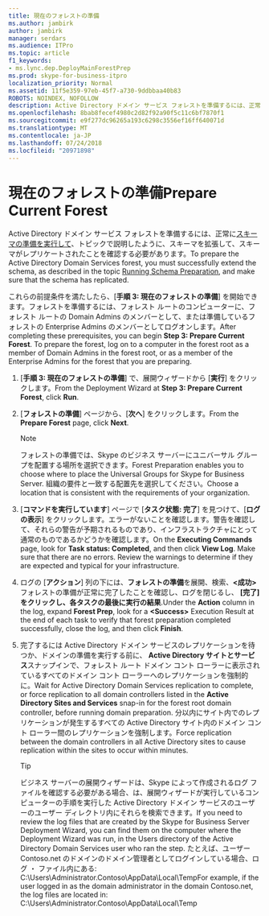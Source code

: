 ```yaml
---
title: 現在のフォレストの準備
ms.author: jambirk
author: jambirk
manager: serdars
ms.audience: ITPro
ms.topic: article
f1_keywords:
- ms.lync.dep.DeployMainForestPrep
ms.prod: skype-for-business-itpro
localization_priority: Normal
ms.assetid: 11f5e359-97eb-45f7-a730-9ddbbaa40b83
ROBOTS: NOINDEX, NOFOLLOW
description: Active Directory ドメイン サービス フォレストを準備するには、正常にスキーマの準備の実行中のトピックで説明したように、スキーマを拡張して、スキーマがレプリケートされたことを確認する必要があります。
ms.openlocfilehash: 8bab8fecef4980c2d82f92a90f5c11c6bf7870f1
ms.sourcegitcommit: e9f277dc96265a193c6298c3556ef16ff640071d
ms.translationtype: MT
ms.contentlocale: ja-JP
ms.lasthandoff: 07/24/2018
ms.locfileid: "20971898"
---
```

# <a name="prepare-current-forest"></a><span data-ttu-id="3474c-103">現在のフォレストの準備</span><span class="sxs-lookup"><span data-stu-id="3474c-103">Prepare Current Forest</span></span>
 
<span data-ttu-id="3474c-104">Active Directory ドメイン サービス フォレストを準備するには、正常に[スキーマの準備を実行して](http://technet.microsoft.com/library/067726ae-fd3f-4133-a32f-26d2603ac674.aspx)、トピックで説明したように、スキーマを拡張して、スキーマがレプリケートされたことを確認する必要があります。</span><span class="sxs-lookup"><span data-stu-id="3474c-104">To prepare the Active Directory Domain Services forest, you must successfully extend the schema, as described in the topic [Running Schema Preparation](http://technet.microsoft.com/library/067726ae-fd3f-4133-a32f-26d2603ac674.aspx), and make sure that the schema has replicated.</span></span>
  
<span data-ttu-id="3474c-p101">これらの前提条件を満たしたら、[**手順 3: 現在のフォレストの準備**] を開始できます。フォレストを準備するには、フォレスト ルートのコンピューターに、フォレスト ルートの Domain Admins のメンバーとして、または準備しているフォレストの Enterprise Admins のメンバーとしてログオンします。</span><span class="sxs-lookup"><span data-stu-id="3474c-p101">After completing these prerequisites, you can begin **Step 3: Prepare Current Forest**. To prepare the forest, log on to a computer in the forest root as a member of Domain Admins in the forest root, or as a member of the Enterprise Admins for the forest that you are preparing.</span></span>
  
1. <span data-ttu-id="3474c-107">[**手順 3: 現在のフォレストの準備**] で、展開ウィザードから [**実行**] をクリックします。</span><span class="sxs-lookup"><span data-stu-id="3474c-107">From the Deployment Wizard at **Step 3: Prepare Current Forest**, click **Run**.</span></span>
    
2. <span data-ttu-id="3474c-108">[**フォレストの準備**] ページから、[**次へ**] をクリックします。</span><span class="sxs-lookup"><span data-stu-id="3474c-108">From the **Prepare Forest** page, click **Next**.</span></span>
    
    > [!NOTE]
    > <span data-ttu-id="3474c-109">フォレストの準備では、Skype のビジネス サーバーにユニバーサル グループを配置する場所を選択できます。</span><span class="sxs-lookup"><span data-stu-id="3474c-109">Forest Preparation enables you to choose where to place the Universal Groups for Skype for Business Server.</span></span> <span data-ttu-id="3474c-110">組織の要件と一致する配置先を選択してください。</span><span class="sxs-lookup"><span data-stu-id="3474c-110">Choose a location that is consistent with the requirements of your organization.</span></span> 
  
3. <span data-ttu-id="3474c-p103">[**コマンドを実行しています**] ページで [**タスク状態: 完了**] を見つけて、[**ログの表示**] をクリックします。エラーがないことを確認します。警告を確認して、それらの警告が予期されるものであり、インフラストラクチャにとって通常のものであるかどうかを確認します。</span><span class="sxs-lookup"><span data-stu-id="3474c-p103">On the **Executing Commands** page, look for **Task status: Completed**, and then click **View Log**. Make sure that there are no errors. Review the warnings to determine if they are expected and typical for your infrastructure.</span></span>
    
4. <span data-ttu-id="3474c-114">ログの [**アクション**] 列の下には、**フォレストの準備**を展開、検索、**\<成功\>** フォレストの準備が正常に完了したことを確認し、ログを閉じるし、 **[完了] をクリックし、各タスクの最後に実行の結果**.</span><span class="sxs-lookup"><span data-stu-id="3474c-114">Under the **Action** column in the log, expand **Forest Prep**, look for a **\<Success\>** Execution Result at the end of each task to verify that forest preparation completed successfully, close the log, and then click **Finish**.</span></span>
    
5. <span data-ttu-id="3474c-115">完了するには Active Directory ドメイン サービスのレプリケーションを待つか、ドメインの準備を実行する前に、 **Active Directory サイトとサービス**スナップインで、フォレスト ルート ドメイン コント ローラーに表示されているすべてのドメイン コント ローラーへのレプリケーションを強制的に。</span><span class="sxs-lookup"><span data-stu-id="3474c-115">Wait for Active Directory Domain Services replication to complete, or force replication to all domain controllers listed in the **Active Directory Sites and Services** snap-in for the forest root domain controller, before running domain preparation.</span></span> <span data-ttu-id="3474c-116">分以内にサイト内でのレプリケーションが発生するすべての Active Directory サイト内のドメイン コント ローラー間のレプリケーションを強制します。</span><span class="sxs-lookup"><span data-stu-id="3474c-116">Force replication between the domain controllers in all Active Directory sites to cause replication within the sites to occur within minutes.</span></span>
    
    > [!TIP]
    > <span data-ttu-id="3474c-117">ビジネス サーバーの展開ウィザードは、Skype によって作成されるログ ファイルを確認する必要がある場合、は、展開ウィザードが実行しているコンピューターの手順を実行した Active Directory ドメイン サービスのユーザーのユーザー ディレクトリ内にそれらを検索できます。</span><span class="sxs-lookup"><span data-stu-id="3474c-117">If you need to review the log files that are created by the Skype for Business Server Deployment Wizard, you can find them on the computer where the Deployment Wizard was run, in the Users directory of the Active Directory Domain Services user who ran the step.</span></span> <span data-ttu-id="3474c-118">たとえば、ユーザー Contoso.net のドメインのドメイン管理者としてログインしている場合、ログ ・ ファイル内にある: C:\Users\Administrator.Contoso\AppData\Local\Temp</span><span class="sxs-lookup"><span data-stu-id="3474c-118">For example, if the user logged in as the domain administrator in the domain Contoso.net, the log files are located in: C:\Users\Administrator.Contoso\AppData\Local\Temp</span></span> 
  

